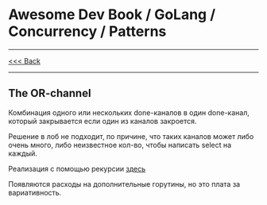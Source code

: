 # Awesome Dev Book / GoLang / Concurrency / Patterns

***
[<<< Back](PATTERNS.md)
***

## The OR-channel

Комбинация одного или нескольких done-каналов в один done-канал, который закрывается если один из каналов закроется. 

Решение в лоб не подходит, по причине, что таких каналов может либо очень много, либо неизвестное кол-во, чтобы написать select на каждый. 

Реализация с помощью рекурсии [здесь](../../../../code/go_lang/concurency/patterns/or_done_chan/main.go)

Появляются расходы на дополнительные горутины, но это плата за вариативность. 